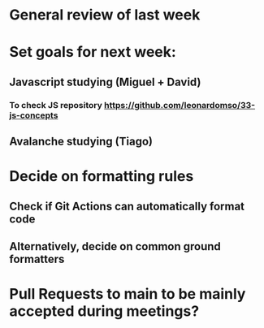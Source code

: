 # General review of last week


# Set goals for next week:
## Javascript studying (Miguel + David)
### To check JS repository https://github.com/leonardomso/33-js-concepts
## Avalanche studying (Tiago)


# Decide on formatting rules
## Check if Git Actions can automatically format code
## Alternatively, decide on common ground formatters


# Pull Requests to main to be mainly accepted during meetings?

